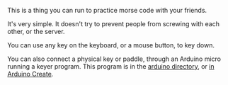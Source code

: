 This is a thing you can run to practice morse code with your friends.

It's very simple.
It doesn't try to prevent people from screwing with each other,
or the server.

You can use any key on the keyboard,
or a mouse button,
to key down.

You can also connect a physical key or paddle,
through an Arduino micro running a keyer program.
This program is in the [arduino directory](arduino/),
or [in Arduino Create](https://create.arduino.cc/editor/neale/f94bb765-47bd-4bc4-9cbf-b978f7124bdc).

